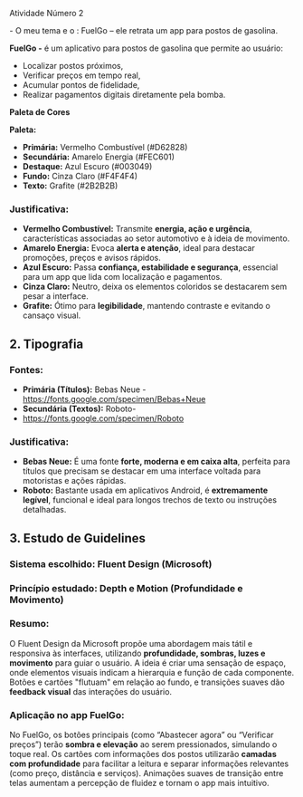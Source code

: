 Atividade Número 2

\- O meu tema e o : FuelGo – ele retrata um app para postos de gasolina.

**FuelGo -** é um aplicativo para postos de gasolina que permite ao usuário:

*   Localizar postos próximos,
*   Verificar preços em tempo real,
*   Acumular pontos de fidelidade,
*   Realizar pagamentos digitais diretamente pela bomba.

**Paleta de Cores**

**Paleta:**

*   **Primária:** Vermelho Combustível (#D62828)
*   **Secundária:** Amarelo Energia (#FEC601)
*   **Destaque:** Azul Escuro (#003049)
*   **Fundo:** Cinza Claro (#F4F4F4)
*   **Texto:** Grafite (#2B2B2B)

### Justificativa:

*   **Vermelho Combustível:** Transmite **energia, ação e urgência**, características associadas ao setor automotivo e à ideia de movimento.
*   **Amarelo Energia:** Evoca **alerta e atenção**, ideal para destacar promoções, preços e avisos rápidos.
*   **Azul Escuro:** Passa **confiança, estabilidade e segurança**, essencial para um app que lida com localização e pagamentos.
*   **Cinza Claro:** Neutro, deixa os elementos coloridos se destacarem sem pesar a interface.
*   **Grafite:** Ótimo para **legibilidade**, mantendo contraste e evitando o cansaço visual.

## **2\. Tipografia**

### Fontes:

*   **Primária (Títulos):** Bebas Neue -https://fonts.google.com/specimen/Bebas+Neue
*   **Secundária (Textos):** Roboto-
*   https://fonts.google.com/specimen/Roboto

### Justificativa:

*   **Bebas Neue:** É uma fonte **forte, moderna e em caixa alta**, perfeita para títulos que precisam se destacar em uma interface voltada para motoristas e ações rápidas.
*   **Roboto:** Bastante usada em aplicativos Android, é **extremamente legível**, funcional e ideal para longos trechos de texto ou instruções detalhadas.

## **3\. Estudo de Guidelines**

### Sistema escolhido: **Fluent Design (Microsoft)**

### Princípio estudado: **Depth e Motion (Profundidade e Movimento)**

### Resumo:

O Fluent Design da Microsoft propõe uma abordagem mais tátil e responsiva às interfaces, utilizando **profundidade, sombras, luzes e movimento** para guiar o usuário. A ideia é criar uma sensação de espaço, onde elementos visuais indicam a hierarquia e função de cada componente. Botões e cartões "flutuam" em relação ao fundo, e transições suaves dão **feedback visual** das interações do usuário.

### Aplicação no app FuelGo:

No FuelGo, os botões principais (como “Abastecer agora” ou “Verificar preços”) terão **sombra e elevação** ao serem pressionados, simulando o toque real. Os cartões com informações dos postos utilizarão **camadas com profundidade** para facilitar a leitura e separar informações relevantes (como preço, distância e serviços). Animações suaves de transição entre telas aumentam a percepção de fluidez e tornam o app mais intuitivo.